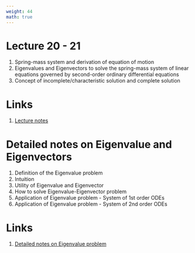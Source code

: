 ```yaml
---
weight: 44
math: true
---
```


# Lecture 20 - 21
1. Spring-mass system and derivation of equation of motion
2. Eigenvalues and Eigenvectors to solve the spring-mass system of linear equations governed by second-order ordinary differential equations
3. Concept of incomplete/characteristic solution and complete solution

# Links
1. [Lecture notes](Lecture-20-21.pdf)

# Detailed notes on Eigenvalue and Eigenvectors
1. Definition of the Eigenvalue problem
2. Intuition
3. Utility of Eigenvalue and Eigenvector
4. How to solve Eigenvalue-Eigenvector problem
5. Application of Eigenvalue problem - System of 1st order ODEs
6. Application of Eigenvalue problem - System of 2nd order ODEs

# Links
1. [Detailed notes on Eigenvalue problem](Lecture-20-pre.pdf)

